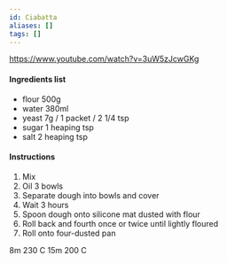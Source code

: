 ```yaml
---
id: Ciabatta
aliases: []
tags: []
---
```


https://www.youtube.com/watch?v=3uW5zJcwGKg

#### Ingredients list

- flour 500g
- water 380ml
- yeast 7g / 1 packet / 2 1/4 tsp
- sugar 1 heaping tsp
- salt 2 heaping tsp

#### Instructions
1. Mix
2. Oil 3 bowls
3. Separate dough into bowls and cover
4. Wait 3 hours
5. Spoon dough onto silicone mat dusted with flour
6. Roll back and fourth once or twice until lightly floured
7. Roll onto four-dusted pan


8m 230 C
15m 200 C

